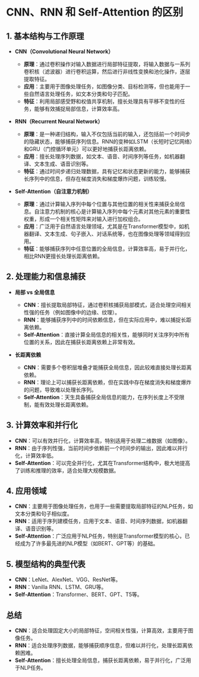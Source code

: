 
# CNN、RNN 和 Self-Attention 的区别

## 1. 基本结构与工作原理

- **CNN（Convolutional Neural Network）**
  - **原理**：通过卷积操作对输入数据进行局部特征提取，将输入数据与一系列卷积核（滤波器）进行卷积运算，然后进行非线性变换和池化操作，逐层提取特征。
  - **应用**：主要用于图像处理任务，如图像分类、目标检测等，但也能用于一些自然语言处理任务，如文本分类和句子匹配。
  - **特征**：利用局部感受野和权值共享机制，擅长处理具有平移不变性的任务，能够有效捕捉局部信息，计算效率高。

- **RNN（Recurrent Neural Network）**
  - **原理**：是一种递归结构，输入不仅包括当前的输入，还包括前一个时间步的隐藏状态，能够捕获序列信息。RNN的变种如LSTM（长短时记忆网络）和GRU（门控循环单元）可以更好地捕获长距离依赖。
  - **应用**：擅长处理序列数据，如文本、语音、时间序列等任务，如机器翻译、文本生成、语音识别等。
  - **特征**：通过时间步递归处理数据，具有记忆和状态更新的能力，能够捕获长序列中的信息，但存在梯度消失和梯度爆炸问题，训练较慢。

- **Self-Attention（自注意力机制）**
  - **原理**：通过计算输入序列中每个位置与其他位置的相关性来捕获全局信息。自注意力机制的核心是计算输入序列中每个元素对其他元素的重要性权重，形成一个相关性矩阵来对输入进行加权组合。
  - **应用**：广泛用于自然语言处理领域，尤其是在Transformer模型中，如机器翻译、文本生成、句子嵌入、对话系统等，也在图像处理等领域得到应用。
  - **特征**：能够捕获序列中任意位置的全局信息，计算效率高，易于并行化，相比RNN更擅长处理长距离依赖。

## 2. 处理能力和信息捕获

- **局部 vs 全局信息**
  - **CNN**：擅长提取局部特征，通过卷积核捕获局部模式，适合处理空间相关性强的任务（例如图像中的边缘、纹理）。
  - **RNN**：能够捕获序列中的时间依赖信息，但在实际应用中，难以捕捉长距离依赖。
  - **Self-Attention**：直接计算全局信息的相关性，能够同时关注序列中所有位置的关系，因此在捕获长距离依赖上非常有效。

- **长距离依赖**
  - **CNN**：需要多个卷积层堆叠才能捕获全局信息，因此较难直接处理长距离依赖。
  - **RNN**：理论上可以捕获长距离依赖，但在实践中存在梯度消失和梯度爆炸的问题，导致难以处理长序列。
  - **Self-Attention**：天生具备捕获全局信息的能力，在序列长度上不受限制，能有效处理长距离依赖。

## 3. 计算效率和并行化

- **CNN**：可以有效并行化，计算效率高，特别适用于处理二维数据（如图像）。
- **RNN**：由于序列性强，当前时间步依赖前一个时间步的输出，因此难以并行化，计算效率低。
- **Self-Attention**：可以完全并行化，尤其在Transformer结构中，极大地提高了训练和推理的效率，适合处理大规模数据。

## 4. 应用领域

- **CNN**：主要用于图像处理任务，也用于一些需要提取局部特征的NLP任务，如文本分类和句子相似度。
- **RNN**：适用于序列建模任务，应用于文本、语音、时间序列数据，如机器翻译、语音识别等。
- **Self-Attention**：广泛应用于NLP任务，特别是Transformer模型的核心，已经成为了许多最先进的NLP模型（如BERT、GPT等）的基础。

## 5. 模型结构的典型代表

- **CNN**：LeNet、AlexNet、VGG、ResNet等。
- **RNN**：Vanilla RNN、LSTM、GRU等。
- **Self-Attention**：Transformer、BERT、GPT、T5等。

## 总结

- **CNN**：适合处理固定大小的局部特征，空间相关性强，计算高效，主要用于图像任务。
- **RNN**：适合处理序列数据，能够捕获顺序信息，但难以并行化，处理长距离依赖困难。
- **Self-Attention**：擅长处理全局信息，捕获长距离依赖，易于并行化，广泛用于NLP任务。

